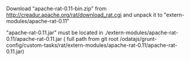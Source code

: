Download "apache-rat-0.11-bin.zip" from http://creadur.apache.org/rat/download_rat.cgi and unpack it to 
"extern-modules/apache-rat-0.11"

"apache-rat-0.11.jar" must be located in ./extern-modules/apache-rat-0.11/apache-rat-0.11.jar
( full path from git root /odatajs/grunt-config/custom-tasks/rat/extern-modules/apache-rat-0.11/apache-rat-0.11.jar)
